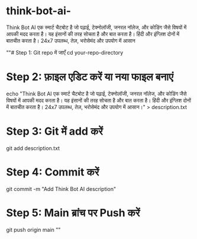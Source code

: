 # think-bot-ai-
Think Bot AI एक स्मार्ट चैटबोट है जो पढ़ाई, टेक्नोलॉजी, जनरल नॉलेज, और कोडिंग जैसे विषयों में आपकी मदद करता है। यह इंसानों की तरह सोचता है और बात करता है। हिंदी और इंग्लिश दोनों में बातचीत करता है। 24x7 उपलब्ध, तेज़, भरोसेमंद और उपयोग में आसान

""# Step 1: Git repo में जाएँ
cd your-repo-directory

# Step 2: फ़ाइल एडिट करें या नया फाइल बनाएं
echo "Think Bot AI एक स्मार्ट चैटबोट है जो पढ़ाई, टेक्नोलॉजी, जनरल नॉलेज, और कोडिंग जैसे विषयों में आपकी मदद करता है। यह इंसानों की तरह सोचता है और बात करता है। हिंदी और इंग्लिश दोनों में बातचीत करता है। 24x7 उपलब्ध, तेज़, भरोसेमंद और उपयोग में आसान।" > description.txt

# Step 3: Git में add करें
git add description.txt

# Step 4: Commit करें
git commit -m "Add Think Bot AI description"

# Step 5: Main ब्रांच पर Push करें
git push origin main
""
